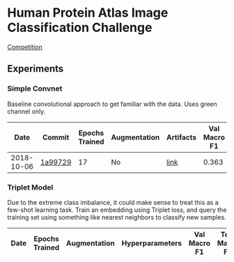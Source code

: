 # Human Protein Atlas Image Classification Challenge

[Competition](https://www.kaggle.com/c/human-protein-atlas-image-classification)

## Experiments

### Simple Convnet

Baseline convolutional approach to get familiar with the data. Uses green channel only.

Date|Commit|Epochs Trained|Augmentation|Artifacts|Val Macro F1|Test Macro F1|
|---|---|---|---|---|---|---|
2018-10-06|[1a99729](https://github.com/bharris47/human-protein-atlas/commit/1a99729dab0a660003fdf353e80dae4ed5f183c9)|17|No|[link](models/simple_convnet_v1/2018-10-06)|0.363|0.206|


### Triplet Model

Due to the extreme class imbalance, it could make sense to treat this as a few-shot learning task. Train an embedding using Triplet loss, and query the training set using something like nearest neighbors to classify new samples.

Date|Epochs Trained|Augmentation|Hyperparameters|Val Macro F1|Test Macro F1|
|---|---|---|---|---|---|